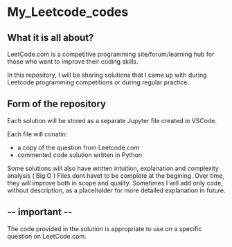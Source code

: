 # My_Leetcode_codes


## What it is all about?
LeetCode.com is a competitive programming site/forum/learning hub for those who want to improve their coding skills.

In this repository, I will be sharing solutions that I came up with during Leetcode programming competitions or during regular practice.



## Form of the repository
Each solution will be stored as a separate Jupyter file created in VSCode.

Each file will conatin:
  - a copy of the question from Leetcode.com
  - commented code solution written in Python

Some solutions will also have written intuition, explanation and complexity analysis ( Big O )
Files dont havet to be complete at the begining. Over time, they will improve both in scope and quality.
Sometimes I will add only code, without description, as a placeholder for more detailed explanation in future.


## --  important  -- 
The code provided in the solution is appropriate to use on a specific question on LeetCode.com.
